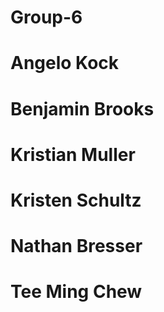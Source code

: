 # Group-6
# Angelo Kock
# Benjamin Brooks
# Kristian Muller
# Kristen Schultz
# Nathan Bresser
# Tee Ming Chew

